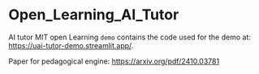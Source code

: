 # Open_Learning_AI_Tutor
AI tutor MIT open Learning
`demo` contains the code used for the demo at: https://uai-tutor-demo.streamlit.app/.

Paper for pedagogical engine: https://arxiv.org/pdf/2410.03781

